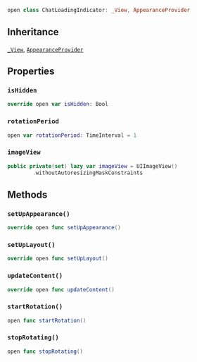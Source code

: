 
``` swift
open class ChatLoadingIndicator: _View, AppearanceProvider 
```

## Inheritance

[`_View`](_View), [`AppearanceProvider`](../Utils/AppearanceProvider)

## Properties

### `isHidden`

``` swift
override open var isHidden: Bool 
```

### `rotationPeriod`

``` swift
open var rotationPeriod: TimeInterval = 1
```

### `imageView`

``` swift
public private(set) lazy var imageView = UIImageView()
        .withoutAutoresizingMaskConstraints
```

## Methods

### `setUpAppearance()`

``` swift
override open func setUpAppearance() 
```

### `setUpLayout()`

``` swift
override open func setUpLayout() 
```

### `updateContent()`

``` swift
override open func updateContent() 
```

### `startRotation()`

``` swift
open func startRotation() 
```

### `stopRotating()`

``` swift
open func stopRotating() 
```
